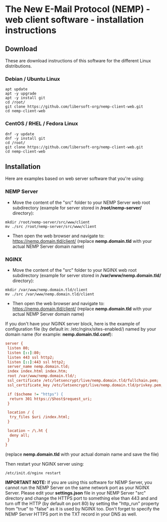 # The New E-Mail Protocol (NEMP) - web client software - installation instructions

## Download

These are download instructions of this software for the different Linux distributions.

### Debian / Ubuntu Linux

```console
apt update
apt -y upgrade
apt -y install git
cd /root/
git clone https://github.com/libersoft-org/nemp-client-web.git
cd nemp-client-web
```

### CentOS / RHEL / Fedora Linux

```console
dnf -y update
dnf -y install git
cd /root/
git clone https://github.com/libersoft-org/nemp-client-web.git
cd nemp-client-web
```

## Installation

Here are examples based on web server software that you're using:

### NEMP Server

- Move the content of the "src" folder to your NEMP Server web root subdirectory (example for server stored in **/root/nemp-server/** directory):

```console
mkdir /root/nemp-server/src/www/client
mv ./src /root/nemp-server/src/www/client
```

- Then open the web browser and navigate to: https://nemp.domain.tld/client/ (replace **nemp.domain.tld** with your actual NEMP Server domain name)

### NGINX

- Move the content of the "src" folder to your NGINX web root subdirectory (example for server stored in **/var/www/nemp.domain.tld/** directory):

```console
mkdir /var/www/nemp.domain.tld/client
mv ./src /var/www/nemp.domain.tld/client
```

- Then open the web browser and navigate to: https://nemp.domain.tld/client/ (replace **nemp.domain.tld** with your actual NEMP Server domain name)

If you don't have your NGINX server block, here is the example of configuration file (by default in: /etc/nginx/sites-enabled/) named by your domain name (for example: **nemp.domain.tld.conf**):

```ini
server {
 listen 80;
 listen [::]:80;
 listen 443 ssl http2;
 listen [::]:443 ssl http2;
 server_name nemp.domain.tld;
 index index.html index.htm;
 root /var/www/nemp.domain.tld/;
 ssl_certificate /etc/letsencrypt/live/nemp.domain.tld/fullchain.pem;
 ssl_certificate_key /etc/letsencrypt/live/nemp.domain.tld/privkey.pem;

 if ($scheme != "https") {
  return 301 https://$host$request_uri;
 }

 location / {
  try_files $uri /index.html;
 }

 location ~ /\.ht {
  deny all;
 }
}
```

(replace **nemp.domain.tld** with your actual domain name and save the file)

Then restart your NGINX server using:

```console
/etc/init.d/nginx restart
```

**IMPORTANT NOTE:** If you are using this software for NEMP Server, you cannot run the NEMP Server on the same network port as your NGINX Server. Please edit your **settings.json** file in your NEMP Server "src" directory and change the HTTPS port to something else than 443 and and turn off the HTTP (by default on port 80) by setting the "http_run" property from "true" to "false" as it is used by NGINX too. Don't forget to specify the NEMP Server HTTPS port in the TXT record in your DNS as well.
